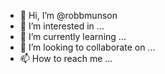 - 👋 Hi, I’m @robbmunson
- 👀 I’m interested in ...
- 🌱 I’m currently learning ...
- 💞️ I’m looking to collaborate on ...
- 📫 How to reach me ...

<!---
robbmunson/robbmunson is a ✨ special ✨ repository because its `README.md` (this file) appears on your GitHub profile.
You can click the Preview link to take a look at your changes.
--->
